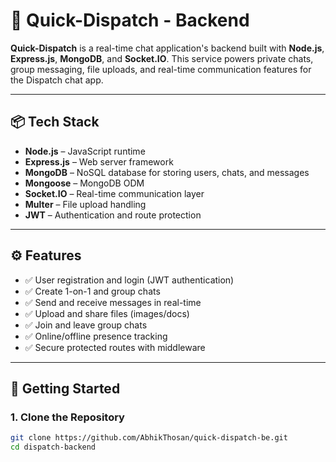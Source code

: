 # 🚀 Quick-Dispatch - Backend

**Quick-Dispatch** is a real-time chat application's backend built with **Node.js**, **Express.js**, **MongoDB**, and **Socket.IO**. This service powers private chats, group messaging, file uploads, and real-time communication features for the Dispatch chat app.

---

## 📦 Tech Stack

- **Node.js** – JavaScript runtime
- **Express.js** – Web server framework
- **MongoDB** – NoSQL database for storing users, chats, and messages
- **Mongoose** – MongoDB ODM
- **Socket.IO** – Real-time communication layer
- **Multer** – File upload handling
- **JWT** – Authentication and route protection

---

## ⚙️ Features

- ✅ User registration and login (JWT authentication)
- ✅ Create 1-on-1 and group chats
- ✅ Send and receive messages in real-time
- ✅ Upload and share files (images/docs)
- ✅ Join and leave group chats
- ✅ Online/offline presence tracking
- ✅ Secure protected routes with middleware

---

## 🚀 Getting Started

### 1. Clone the Repository

```bash
git clone https://github.com/AbhikThosan/quick-dispatch-be.git
cd dispatch-backend
```

